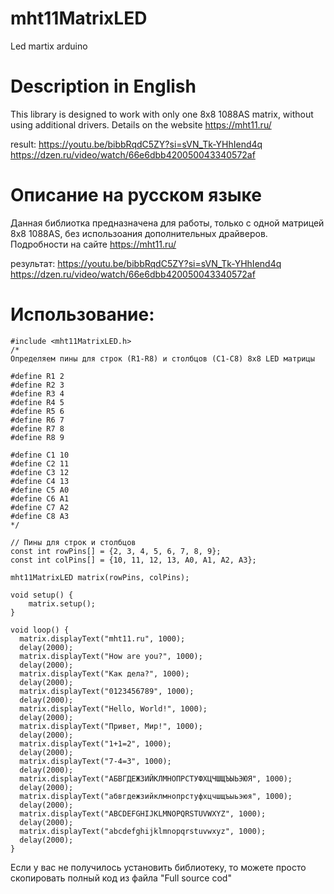 # mht11MatrixLED
Led martix arduino

# Description in English
This library is designed to work with only one 8x8 1088AS matrix, without using additional drivers.
Details on the website https://mht11.ru/

result:
https://youtu.be/bibbRqdC5ZY?si=sVN_Tk-YHhIend4q
https://dzen.ru/video/watch/66e6dbb420050043340572af

# Описание на русском языке
Данная библиотка предназначена для работы, только с одной матрицей 8x8 1088AS, без использоания дополнительных драйверов.
Подробности на сайте https://mht11.ru/

результат:
https://youtu.be/bibbRqdC5ZY?si=sVN_Tk-YHhIend4q
https://dzen.ru/video/watch/66e6dbb420050043340572af

# Использование:

```
#include <mht11MatrixLED.h>
/*
Определяем пины для строк (R1-R8) и столбцов (C1-C8) 8x8 LED матрицы

#define R1 2
#define R2 3
#define R3 4
#define R4 5
#define R5 6
#define R6 7
#define R7 8
#define R8 9

#define C1 10
#define C2 11
#define C3 12
#define C4 13
#define C5 A0
#define C6 A1
#define C7 A2
#define C8 A3
*/

// Пины для строк и столбцов
const int rowPins[] = {2, 3, 4, 5, 6, 7, 8, 9};
const int colPins[] = {10, 11, 12, 13, A0, A1, A2, A3};

mht11MatrixLED matrix(rowPins, colPins);

void setup() {
    matrix.setup();
}

void loop() {
  matrix.displayText("mht11.ru", 1000);
  delay(2000);
  matrix.displayText("How are you?", 1000);
  delay(2000);
  matrix.displayText("Как дела?", 1000);
  delay(2000);
  matrix.displayText("0123456789", 1000);
  delay(2000);
  matrix.displayText("Hello, World!", 1000);
  delay(2000);
  matrix.displayText("Привет, Мир!", 1000);
  delay(2000);
  matrix.displayText("1+1=2", 1000);
  delay(2000);
  matrix.displayText("7-4=3", 1000);   
  delay(2000);
  matrix.displayText("АБВГДЕЖЗИЙКЛМНОПРСТУФХЦЧШЩЪЫЬЭЮЯ", 1000);
  delay(2000);
  matrix.displayText("абвгдежзийклмнопрстуфхцчшщъыьэюя", 1000);
  delay(2000);
  matrix.displayText("ABCDEFGHIJKLMNOPQRSTUVWXYZ", 1000);
  delay(2000);
  matrix.displayText("abcdefghijklmnopqrstuvwxyz", 1000);
  delay(2000);
}
```
Если у вас не получилось установить библиотеку, то можете просто скопировать полный код из файла "Full source cod"
